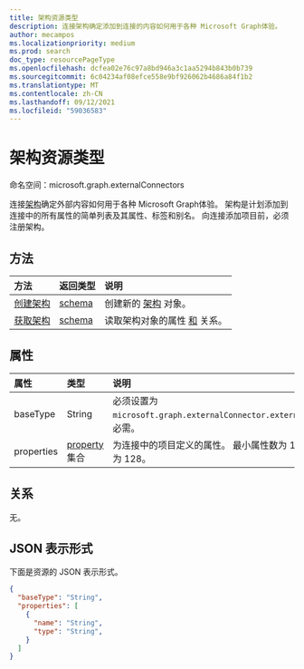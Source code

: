 ```yaml
---
title: 架构资源类型
description: 连接架构确定添加到连接的内容如何用于各种 Microsoft Graph体验。
author: mecampos
ms.localizationpriority: medium
ms.prod: search
doc_type: resourcePageType
ms.openlocfilehash: dcfea02e76c97a8bd946a3c1aa5294b843b0b739
ms.sourcegitcommit: 6c04234af08efce558e9bf926062b4686a84f1b2
ms.translationtype: MT
ms.contentlocale: zh-CN
ms.lasthandoff: 09/12/2021
ms.locfileid: "59036583"
---
```

# <a name="schema-resource-type"></a>架构资源类型

命名空间：microsoft.graph.externalConnectors

连接[架构](externalconnectors-externalconnection.md)确定外部内容如何用于各种 Microsoft Graph体验。 架构是计划添加到连接中的所有属性的简单列表及其属性、标签和别名。 向连接添加项目前，必须注册架构。

## <a name="methods"></a>方法
|方法|返回类型|说明|
|:---|:---|:---|
|[创建架构](../api/externalconnectors-schema-create.md)|[schema](../resources/externalconnectors-schema.md)|创建新的 [架构](../resources/externalconnectors-schema.md) 对象。|
|[获取架构](../api/externalconnectors-schema-get.md)|[schema](../resources/externalconnectors-schema.md)|读取架构对象的属性 [和](../resources/externalconnectors-schema.md) 关系。|

## <a name="properties"></a>属性
|属性|类型|说明|
|:---|:---|:---|
|baseType|String|必须设置为 `microsoft.graph.externalConnector.externalItem`。 必需。|
|properties|[property](../resources/externalconnectors-property.md) 集合|为连接中的项目定义的属性。 最小属性数为 1，最大值为 128。|

## <a name="relationships"></a>关系
无。

## <a name="json-representation"></a>JSON 表示形式
下面是资源的 JSON 表示形式。
<!-- {
  "blockType": "resource",
  "keyProperty": "id",
  "@odata.type": "microsoft.graph.externalConnectors.schema",
  "openType": false
}
-->
``` json
{
  "baseType": "String",
  "properties": [
    {
      "name": "String",
      "type": "String",
    }
  ]
}
```

